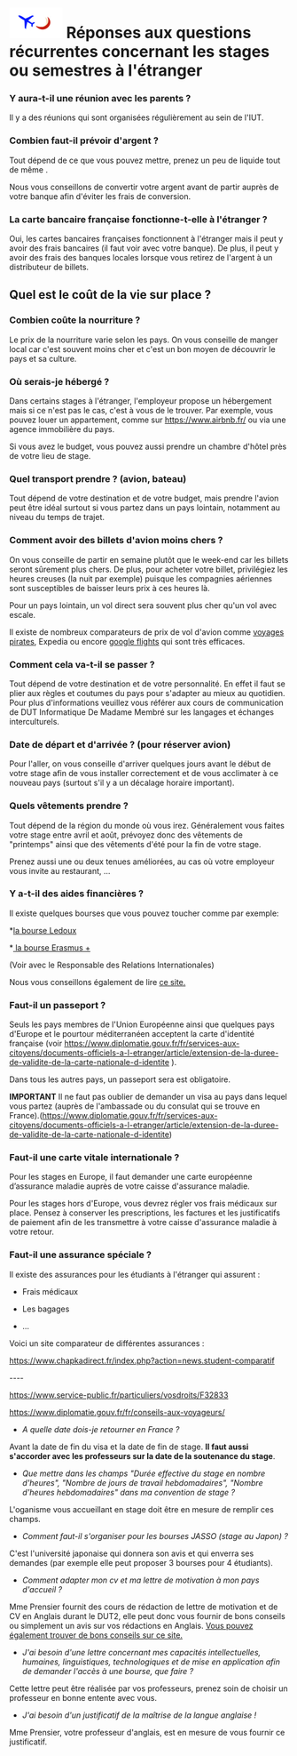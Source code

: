 # ![Petit Log Redimensionne](/uploads/petit-log-redimensionne.png "Petit Log Redimensionne") Réponses aux questions récurrentes concernant les stages ou semestres à l'étranger

### Y aura-t-il une réunion avec les parents ?

Il y a des réunions qui sont organisées régulièrement au sein de l'IUT.

### Combien faut-il prévoir d'argent ?

Tout dépend de ce que vous pouvez mettre, prenez un peu de liquide tout de même .

Nous vous conseillons de convertir votre argent avant de partir auprès de votre banque afin d'éviter les frais de conversion.

### La carte bancaire française fonctionne-t-elle à l'étranger ?

Oui, les cartes bancaires françaises fonctionnent à l'étranger mais il peut y avoir des frais bancaires (il faut voir avec votre banque). De plus, il peut y avoir des frais des banques locales lorsque vous retirez de l'argent à un distributeur de billets.

## Quel est le coût de la vie sur place ?
### Combien coûte la nourriture ?

Le prix de la nourriture varie selon les pays. On vous conseille de manger local car c'est souvent moins cher et c'est un bon moyen de découvrir le pays et sa culture.

### Où serais-je hébergé ?

Dans certains stages à l'étranger, l'employeur propose un hébergement mais si ce n'est pas le cas, c'est à vous de le trouver. Par exemple, vous pouvez louer un appartement, comme sur https://www.airbnb.fr/ ou via une agence immobilière du pays.

Si vous avez le budget, vous pouvez aussi prendre un chambre d'hôtel près de votre lieu de stage.

### Quel transport prendre ? (avion, bateau)

Tout dépend de votre destination et de votre budget, mais prendre l'avion peut être idéal surtout si vous partez dans un pays lointain, notamment au niveau du temps de trajet.

### Comment avoir des billets d'avion moins chers ?

On vous conseille de partir en semaine plutôt que le week-end car les billets seront sûrement plus chers. De plus, pour acheter votre billet, privilégiez les heures creuses (la nuit par exemple) puisque les compagnies aériennes sont susceptibles de baisser leurs prix à ces heures là.

Pour un pays lointain, un vol direct sera souvent plus cher qu'un vol avec escale.

Il existe de nombreux comparateurs de prix de vol d'avion comme [voyages pirates](https://www.voyagespirates.fr/reservation/vol), Expedia ou encore [google flights](https://www.google.fr/flights) qui sont très efficaces.

### Comment cela va-t-il se passer ?

Tout dépend de votre destination et de votre personnalité. En effet il faut se plier aux règles et coutumes du pays pour s'adapter au mieux au quotidien. Pour plus d'informations veuillez vous référer aux cours de communication de DUT Informatique De Madame Membré sur les langages et échanges interculturels.

### Date de départ et d'arrivée ? (pour réserver avion)

Pour l'aller, on vous conseille d'arriver quelques jours avant le début de votre stage afin de vous installer correctement et de vous acclimater à ce nouveau pays (surtout s'il y a un décalage horaire important).

### Quels vêtements prendre ?

Tout dépend de la région du monde où vous irez. Généralement vous faites votre stage entre avril et août, prévoyez donc des vêtements de "printemps" ainsi que des vêtements d'été pour la fin de votre stage.

Prenez aussi une ou deux tenues améliorées, au cas où votre employeur vous invite au restaurant, ...

### Y a-t-il des aides financières ?

Il existe quelques bourses que vous pouvez toucher comme par exemple:

*[la bourse Ledoux](https://www.fondationdefrance.org/fr/fondation/fondation-pierre-ledoux-jeunesse-internationale)

*[ la bourse Erasmus +](https://www.ef.fr/erasmus/programme/administrative-process/)

(Voir avec le Responsable des Relations Internationales)

Nous vous conseillons également de lire [ce site.](http://www.etudiant.gouv.fr/cid96349/bourses-etudes-etranger.html)









### Faut-il un passeport ?

Seuls les pays membres de l'Union Européenne ainsi que quelques pays d'Europe et le pourtour méditerranéen acceptent la carte d'identité française (voir https://www.diplomatie.gouv.fr/fr/services-aux-citoyens/documents-officiels-a-l-etranger/article/extension-de-la-duree-de-validite-de-la-carte-nationale-d-identite ).

Dans tous les autres pays, un passeport sera est obligatoire.



**IMPORTANT** Il ne faut pas oublier de demander un visa au pays dans lequel vous partez (auprès de l'ambassade ou du consulat qui se trouve en France).(https://www.diplomatie.gouv.fr/fr/services-aux-citoyens/documents-officiels-a-l-etranger/article/extension-de-la-duree-de-validite-de-la-carte-nationale-d-identite)





### Faut-il une carte vitale internationale ?

Pour les stages en Europe, il faut demander une carte européenne d’assurance maladie auprès de votre caisse d'assurance maladie.

Pour les stages hors d'Europe, vous devrez régler vos frais médicaux sur place. Pensez à conserver les prescriptions, les factures et les justificatifs de paiement afin de les transmettre à votre caisse d'assurance maladie à votre retour.





### Faut-il une assurance spéciale ?

Il existe des assurances pour les étudiants à l'étranger qui assurent :

* Frais médicaux

* Les bagages

* ...



Voici un site comparateur de différentes assurances :

https://www.chapkadirect.fr/index.php?action=news.student-comparatif





*----*

https://www.service-public.fr/particuliers/vosdroits/F32833

https://www.diplomatie.gouv.fr/fr/conseils-aux-voyageurs/

* _A quelle date dois-je retourner en France ?_

Avant la date de fin du visa et la date de fin de stage. **Il faut aussi s'accorder avec les professeurs sur la date de la soutenance du stage**.  

* _Que mettre dans les champs "Durée effective du stage en nombre d'heures", "Nombre de jours de travail hebdomadaires", "Nombre d'heures hebdomadaires" dans ma convention de stage ?_

L'oganisme vous accueillant en stage doit être en mesure de remplir ces champs.

* _Comment faut-il s'organiser pour les bourses JASSO (stage au Japon) ?_

C'est l'université japonaise qui donnera son avis et qui enverra ses demandes (par exemple elle peut proposer 3 bourses pour 4 étudiants).

* _Comment adapter mon cv et ma lettre de motivation à mon pays d'accueil ?_

Mme Prensier fournit des cours de rédaction de lettre de motivation et de CV en Anglais durant le DUT2, elle peut donc vous fournir de bons conseils ou simplement un avis sur vos rédactions en Anglais. [Vous pouvez également trouver de bons conseils sur ce site.](http://www.dimension-emploi.com/cv-postuler-a-l-etranger/35)

* _J'ai besoin d'une lettre concernant mes capacités intellectuelles, humaines, linguistiques, technologiques et de mise en application afin de demander l'accès à une bourse, que faire ?_

Cette lettre peut être réalisée par vos professeurs, prenez soin de choisir un professeur en bonne entente avec vous.

* _J'ai besoin d'un justificatif de la maîtrise de la langue anglaise !_

Mme Prensier, votre professeur d'anglais, est en mesure de vous fournir ce justificatif.

